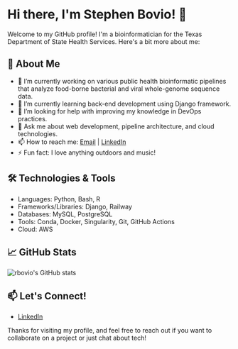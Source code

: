 # Hi there, I'm Stephen Bovio! 👋

Welcome to my GitHub profile! I'm a bioinformatician for the Texas Department of State Health Services. Here's a bit more about me:

## 🚀 About Me

- 🔭 I’m currently working on various public health bioinformatic pipelines that analyze food-borne bacterial and viral whole-genome sequence data.
- 🌱 I’m currently learning back-end development using Django framework.
- 🤔 I’m looking for help with improving my knowledge in DevOps practices.
- 💬 Ask me about web development, pipeline architecture, and cloud technologies.
- 📫 How to reach me: [Email](mailto:rsbovio@gmail.com) | [LinkedIn](https://www.linkedin.com/in/rsbovio/)
- ⚡ Fun fact: I love anything outdoors and music!

## 🛠️ Technologies & Tools

- Languages: Python, Bash, R
- Frameworks/Libraries: Django, Railway
- Databases: MySQL, PostgreSQL
- Tools: Conda, Docker, Singularity, Git, GitHub Actions
- Cloud: AWS

## 📈 GitHub Stats

![rbovio's GitHub stats](https://github-readme-stats.vercel.app/api?username=rbovio&show_icons=true&theme=radical&count_private=true&include_all_commits=true&hide_title=true&access_token=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)

## 📫 Let's Connect!

- [LinkedIn](https://www.linkedin.com/in/rsbovio/)

Thanks for visiting my profile, and feel free to reach out if you want to collaborate on a project or just chat about tech!
